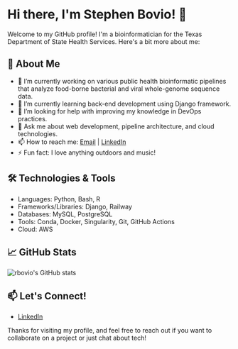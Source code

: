 # Hi there, I'm Stephen Bovio! 👋

Welcome to my GitHub profile! I'm a bioinformatician for the Texas Department of State Health Services. Here's a bit more about me:

## 🚀 About Me

- 🔭 I’m currently working on various public health bioinformatic pipelines that analyze food-borne bacterial and viral whole-genome sequence data.
- 🌱 I’m currently learning back-end development using Django framework.
- 🤔 I’m looking for help with improving my knowledge in DevOps practices.
- 💬 Ask me about web development, pipeline architecture, and cloud technologies.
- 📫 How to reach me: [Email](mailto:rsbovio@gmail.com) | [LinkedIn](https://www.linkedin.com/in/rsbovio/)
- ⚡ Fun fact: I love anything outdoors and music!

## 🛠️ Technologies & Tools

- Languages: Python, Bash, R
- Frameworks/Libraries: Django, Railway
- Databases: MySQL, PostgreSQL
- Tools: Conda, Docker, Singularity, Git, GitHub Actions
- Cloud: AWS

## 📈 GitHub Stats

![rbovio's GitHub stats](https://github-readme-stats.vercel.app/api?username=rbovio&show_icons=true&theme=radical&count_private=true&include_all_commits=true&hide_title=true&access_token=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)

## 📫 Let's Connect!

- [LinkedIn](https://www.linkedin.com/in/rsbovio/)

Thanks for visiting my profile, and feel free to reach out if you want to collaborate on a project or just chat about tech!
